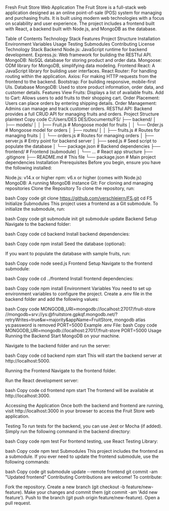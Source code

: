 Fresh Fruit Store Web Application
The Fruit Store is a full-stack web application designed as an online point-of-sale (POS) system for managing and purchasing fruits. It is built using modern web technologies with a focus on scalability and user experience. The project includes a frontend built with React, a backend built with Node.js, and MongoDB as the database.

Table of Contents
Technology Stack
Features
Project Structure
Installation
Environment Variables
Usage
Testing
Submodules
Contributing
License
Technology Stack
Backend
Node.js: JavaScript runtime for backend development.
Express.js: Web framework for building the RESTful API.
MongoDB: NoSQL database for storing product and order data.
Mongoose: ODM library for MongoDB, simplifying data modeling.
Frontend
React: A JavaScript library for building user interfaces.
React Router: For handling routing within the application.
Axios: For making HTTP requests from the frontend to the backend.
Bootstrap: For building responsive, mobile-first UIs.
Database
MongoDB: Used to store product information, order data, and customer details.
Features
View Fruits: Displays a list of available fruits.
Add to Cart: Allows users to add fruits to their shopping cart.
Order Placement: Users can place orders by entering shipping details.
Order Management: Admins can manage and track customer orders.
RESTful API: Backend provides a full CRUD API for managing fruits and orders.
Project Structure
plaintext
Copy code
C:/Users/DES DES/Documents/FS/
├── backend/
│   ├── models/
│   │   ├── Fruit.js          # Mongoose model for fruits
│   │   └── Order.js          # Mongoose model for orders
│   ├── routes/
│   │   ├── fruits.js         # Routes for managing fruits
│   │   └── orders.js         # Routes for managing orders
│   ├── server.js             # Entry point for backend server
│   ├── seed.js               # Seed script to populate the database
│   └── package.json          # Backend dependencies
├── frontend/                 # Frontend (submodule)
│   └── ...                   # React app structure
├── .gitignore
├── README.md                 # This file
└── package.json              # Main project dependencies
Installation
Prerequisites
Before you begin, ensure you have the following installed:

Node.js: v14.x or higher
npm: v6.x or higher (comes with Node.js)
MongoDB: A running MongoDB instance
Git: For cloning and managing repositories
Clone the Repository
To clone the repository, run:

bash
Copy code
git clone https://github.com/verschleiern/FS.git
cd FS
Initialize Submodules
This project uses a frontend as a Git submodule. To initialize the submodule, run:

bash
Copy code
git submodule init
git submodule update
Backend Setup
Navigate to the backend folder:

bash
Copy code
cd backend
Install backend dependencies:

bash
Copy code
npm install
Seed the database (optional):

If you want to populate the database with sample fruits, run:

bash
Copy code
node seed.js
Frontend Setup
Navigate to the frontend submodule:

bash
Copy code
cd ../frontend
Install frontend dependencies:

bash
Copy code
npm install
Environment Variables
You need to set up environment variables to configure the project. Create a .env file in the backend folder and add the following values:

bash
Copy code
MONGODB_URI=mongodb://localhost:27017/fruit-store //mongodb+srv://ys:@fruitstore.gpkqf.mongodb.net/?retryWrites=true&w=majority&appName=FruitStore, mongodb atlas ys:password is removed
PORT=5000
Example .env File:
bash
Copy code
MONGODB_URI=mongodb://localhost:27017/fruit-store
PORT=5000
Usage
Running the Backend
Start MongoDB on your machine.

Navigate to the backend folder and run the server:

bash
Copy code
cd backend
npm start
This will start the backend server at http://localhost:5000.

Running the Frontend
Navigate to the frontend folder.

Run the React development server:

bash
Copy code
cd frontend
npm start
The frontend will be available at http://localhost:3000.

Accessing the Application
Once both the backend and frontend are running, visit http://localhost:3000 in your browser to access the Fruit Store web application.

Testing
To run tests for the backend, you can use Jest or Mocha (if added). Simply run the following command in the backend directory:

bash
Copy code
npm test
For frontend testing, use React Testing Library:

bash
Copy code
npm test
Submodules
This project includes the frontend as a submodule. If you ever need to update the frontend submodule, use the following commands:

bash
Copy code
git submodule update --remote frontend
git commit -am "Updated frontend"
Contributing
Contributions are welcome! To contribute:

Fork the repository.
Create a new branch (git checkout -b feature/new-feature).
Make your changes and commit them (git commit -am 'Add new feature').
Push to the branch (git push origin feature/new-feature).
Open a pull request.
